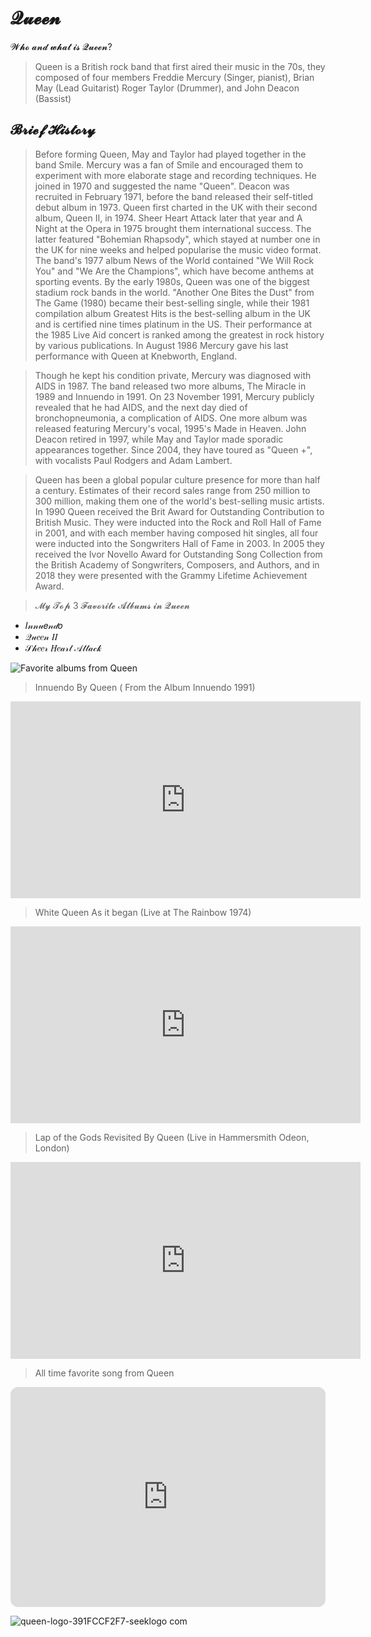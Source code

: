 # 𝓠𝓾𝓮𝓮𝓷

𝓦𝓱𝓸 𝓪𝓷𝓭 𝔀𝓱𝓪𝓽 𝓲𝓼 𝓠𝓾𝓮𝓮𝓷?
> Queen is a British rock band that first aired their music in the 70s, they composed of four members Freddie Mercury (Singer, pianist), Brian May (Lead Guitarist) Roger Taylor (Drummer), and John Deacon (Bassist)


## 𝓑𝓻𝓲𝓮𝓯 𝓗𝓲𝓼𝓽𝓸𝓻𝔂

> Before forming Queen, May and Taylor had played together in the band Smile. Mercury was a fan of Smile and encouraged them to experiment with more elaborate stage and recording techniques. He joined in 1970 and suggested the name "Queen". Deacon was recruited in February 1971, before the band released their self-titled debut album in 1973. Queen first charted in the UK with their second album, Queen II, in 1974. Sheer Heart Attack later that year and A Night at the Opera in 1975 brought them international success. The latter featured "Bohemian Rhapsody", which stayed at number one in the UK for nine weeks and helped popularise the music video format. The band's 1977 album News of the World contained "We Will Rock You" and "We Are the Champions", which have become anthems at sporting events. By the early 1980s, Queen was one of the biggest stadium rock bands in the world. "Another One Bites the Dust" from The Game (1980) became their best-selling single, while their 1981 compilation album Greatest Hits is the best-selling album in the UK and is certified nine times platinum in the US. Their performance at the 1985 Live Aid concert is ranked among the greatest in rock history by various publications. In August 1986 Mercury gave his last performance with Queen at Knebworth, England.

> Though he kept his condition private, Mercury was diagnosed with AIDS in 1987. The band released two more albums, The Miracle in 1989 and Innuendo in 1991. On 23 November 1991, Mercury publicly revealed that he had AIDS, and the next day died of bronchopneumonia, a complication of AIDS. One more album was released featuring Mercury's vocal, 1995's Made in Heaven. John Deacon retired in 1997, while May and Taylor made sporadic appearances together. Since 2004, they have toured as "Queen +", with vocalists Paul Rodgers and Adam Lambert.

> Queen has been a global popular culture presence for more than half a century. Estimates of their record sales range from 250 million to 300 million, making them one of the world's best-selling music artists. In 1990 Queen received the Brit Award for Outstanding Contribution to British Music. They were inducted into the Rock and Roll Hall of Fame in 2001, and with each member having composed hit singles, all four were inducted into the Songwriters Hall of Fame in 2003. In 2005 they received the Ivor Novello Award for Outstanding Song Collection from the British Academy of Songwriters, Composers, and Authors, and in 2018 they were presented with the Grammy Lifetime Achievement Award.


> 𝓜𝔂 𝓣𝓸𝓹 3 𝓕𝓪𝓿𝓸𝓻𝓲𝓽𝓮 𝓐𝓵𝓫𝓾𝓶𝓼 𝓲𝓷 𝓠𝓾𝓮𝓮𝓷

- 𝐼𝓃𝓃𝓊𝑒𝓃𝒹𝑜
- 𝒬𝓊𝑒𝑒𝓃 𝐼𝐼
- 𝒮𝒽𝑒𝑒𝓇 𝐻𝑒𝒶𝓇𝓉 𝒜𝓉𝓉𝒶𝒸𝓀
 
![Favorite albums from Queen](https://github.com/Sybertron748/RoyalMajesty.github.io/assets/151154954/a4726764-32a3-4f39-bd5f-7b30411b30ea)

> Innuendo By Queen ( From the Album Innuendo 1991)
<iframe width="560" height="315" src="https://www.youtube.com/embed/g2N0TkfrQhY?si=_Wap3QSL45NjNDd5" title="YouTube video player" frameborder="0" allow="accelerometer; autoplay; clipboard-write; encrypted-media; gyroscope; picture-in-picture; web-share" allowfullscreen></iframe>

> White Queen As it began (Live at The Rainbow 1974)
<iframe width="560" height="315" src="https://www.youtube.com/embed/pw_XHPoPmE0?si=U5Ch4k9eW7oOT6UW" title="YouTube video player" frameborder="0" allow="accelerometer; autoplay; clipboard-write; encrypted-media; gyroscope; picture-in-picture; web-share" allowfullscreen></iframe>

> Lap of the Gods Revisited By Queen (Live in Hammersmith Odeon, London)
<iframe width="560" height="315" src="https://www.youtube.com/embed/YNVjf506H6s?si=TaoHyLhD1jQ_rVd3" title="YouTube video player" frameborder="0" allow="accelerometer; autoplay; clipboard-write; encrypted-media; gyroscope; picture-in-picture; web-share" allowfullscreen></iframe>



> All time favorite song from Queen
<iframe style="border-radius:12px" src="https://open.spotify.com/embed/track/4u7EnebtmKWzUH433cf5Qv?utm_source=generator" width="100%" height="352" frameBorder="0" allowfullscreen="" allow="autoplay; clipboard-write; encrypted-media; fullscreen; picture-in-picture" loading="lazy"></iframe>









![queen-logo-391FCCF2F7-seeklogo com](https://github.com/Sybertron748/Sybertron748.github.io/assets/151154954/8f0c7214-d415-4275-ad72-47cfd7fd7718)

